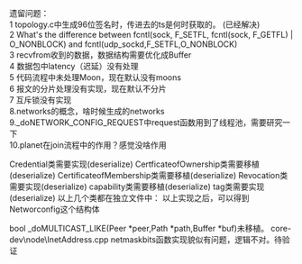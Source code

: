 遗留问题：<br>
1 topology.c中生成96位签名时，传进去的ts是何时获取的。     (已经解决)<br>
2 What's the difference between fcntl(sock, F_SETFL, fcntl(sock, F_GETFL) | O_NONBLOCK) and fcntl(udp_sockd,F_SETFL,O_NONBLOCK)<br>
3 recvfrom收到的数据，数据结构需要优化成Buffer<br>
4 数据包中latency（迟延）没有处理<br>5 代码流程中未处理Moon，现在默认没有moons<br>
6 报文的分片处理没有实现，现在默认不分片<br>
7 互斥锁没有实现<br>
8.networks的概念，啥时候生成的networks<br>
9._doNETWORK_CONFIG_REQUEST中request函数用到了线程池，需要研究一下<br>
10.planet在join流程中的作用？感觉没啥作用<br>


Credential类需要实现(deserialize)
CertficateofOwnership类需要移植(deserialize)
CertificateofMembership类需要移植(deserialize)
Revocation类需要实现(deserialize)
capability类需要移植(deserialize)
tag类需要实现(deserialize)
以上几个类都在独立文件中：
以上实现之后，可以得到Networconfig这个结构体

bool _doMULTICAST_LIKE(Peer *peer,Path *path,Buffer *buf)未移植。
core-dev\node\InetAddress.cpp netmaskbits函数实现貌似有问题，逻辑不对。待验证
